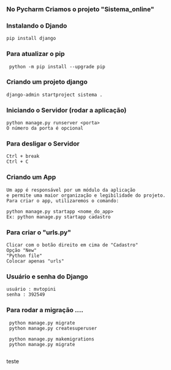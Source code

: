 ### No Pycharm Criamos o projeto "Sistema_online"

### Instalando o Djando
```` 
pip install django
```` 

### Para atualizar o pip
```` 
 python -m pip install --upgrade pip
````

### Criando um projeto django
```` 
django-admin startproject sistema .
```` 

### Iniciando o Servidor (rodar a aplicação)
```` 
python manage.py runserver <porta>
O número da porta é opcional
```` 

### Para desligar o Servidor
```` 
Ctrl + break 
Ctrl + C
```` 

### Criando um App
```` 
Um app é responsável por um módulo da aplicação
e permite uma maior organização e legibilidade do projeto.
Para criar o app, utilizaremos o comando:

python manage.py startapp <nome_do_app>
Ex: python manage.py startapp cadastro

```` 

### Para criar o "urls.py"
```` 
Clicar com o botão direito em cima de "Cadastro"
Opção "New"
"Python file"
Colocar apenas "urls"
```` 

### Usuário e senha do Django
````
usuário : mvtopini
senha : 392549
````

### Para rodar a migração ....
```` 
 python manage.py migrate
 python manage.py createsuperuser
 
 python manage.py makemigrations
 python manage.py migrate
 

```` 

teste



